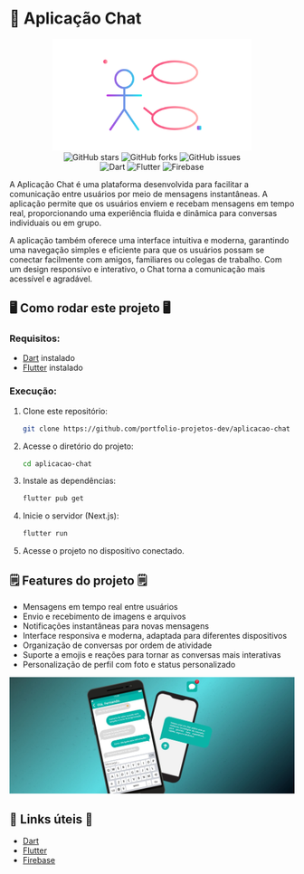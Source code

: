# 💬 Aplicação Chat

<div align="center">
<img src="https://github.com/portfolio-projetos-dev/aplicacao-chat/raw/main/.gitassets/capa.png" width="350" />

<div data-badges>
    <img src="https://img.shields.io/github/stars/portfolio-projetos-dev/aplicacao-chat?style=for-the-badge" alt="GitHub stars" />
    <img src="https://img.shields.io/github/forks/portfolio-projetos-dev/aplicacao-chat?style=for-the-badge" alt="GitHub forks" />
    <img src="https://img.shields.io/github/issues/portfolio-projetos-dev/aplicacao-chat?style=for-the-badge" alt="GitHub issues" />
</div>

<div data-badges>
    <img src="https://img.shields.io/badge/dart-%230175C2.svg?style=for-the-badge&logo=dart&logoColor=white" alt="Dart" />
    <img src="https://img.shields.io/badge/flutter-%2302569B.svg?style=for-the-badge&logo=flutter&logoColor=white" alt="Flutter" />
    <img src="https://img.shields.io/badge/firebase-%23FFCA28.svg?style=for-the-badge&logo=firebase&logoColor=black" alt="Firebase" />
</div>
</div>

A Aplicação Chat é uma plataforma desenvolvida para facilitar a comunicação entre usuários por meio de mensagens instantâneas. A aplicação permite que os usuários enviem e recebam mensagens em tempo real, proporcionando uma experiência fluida e dinâmica para conversas individuais ou em grupo.

A aplicação também oferece uma interface intuitiva e moderna, garantindo uma navegação simples e eficiente para que os usuários possam se conectar facilmente com amigos, familiares ou colegas de trabalho. Com um design responsivo e interativo, o Chat torna a comunicação mais acessível e agradável.

## 🖥️ Como rodar este projeto 🖥️

### Requisitos:

- [Dart](https://dart.dev/) instalado
- [Flutter](https://flutter.dev/) instalado

### Execução:

1. Clone este repositório:

   ```sh
   git clone https://github.com/portfolio-projetos-dev/aplicacao-chat
   ```

2. Acesse o diretório do projeto:

   ```sh
   cd aplicacao-chat
   ```

3. Instale as dependências:

   ```sh
   flutter pub get
   ```

4. Inicie o servidor (Next.js):

   ```sh
   flutter run
   ```

5. Acesse o projeto no dispositivo conectado.

## 🗒️ Features do projeto 🗒️

- Mensagens em tempo real entre usuários
- Envio e recebimento de imagens e arquivos
- Notificações instantâneas para novas mensagens
- Interface responsiva e moderna, adaptada para diferentes dispositivos
- Organização de conversas por ordem de atividade
- Suporte a emojis e reações para tornar as conversas mais interativas
- Personalização de perfil com foto e status personalizado

![](https://github.com/portfolio-projetos-dev/aplicacao-chat/raw/main/.gitassets/2.jpg)

## 💎 Links úteis 💎

- [Dart](https://dart.dev/docs)
- [Flutter](https://docs.flutter.dev/)
- [Firebase](https://firebase.google.com/docs)
